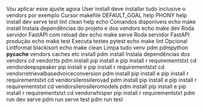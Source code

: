 Vou aplicar esse ajuste agora
User
install deve installar tudo inclusive o vendors por exemplo
Cursor
makefile
DEFAULT_GOAL  help
PHONY help install dev serve test lint clean
help
echo Comandos disponíveis
echo  make install  Instala dependências do projeto e dos vendors
echo  make dev  Roda servidor FastAPI com reload dev
echo  make serve  Roda servidor FastAPI produção
echo  make test  Executa testes pytest
echo  make lint  Opcional Lintformat blackisort
echo  make clean  Limpa tudo venv pdm pdmpython __pycache__ vendors caches etc
install
pdm install
 Instala dependências dos vendors
cd vendortts  pdm install  pip install e   pip install r requirementstxt
cd vendordeepspeaker  pip install e   pip install r requirementstxt
cd vendorretrievalbasedvoiceconversion  pdm install  pip install e   pip install r requirementstxt
cd vendorsilerosilerovad  pdm install  pip install e   pip install r requirementstxt
cd vendorsilerosileromodels  pdm install  pip install e   pip install r requirementstxt
cd vendorwhisper  pip install r requirementstxt
pdm run dev
serve
pdm run serve
test
pdm run test